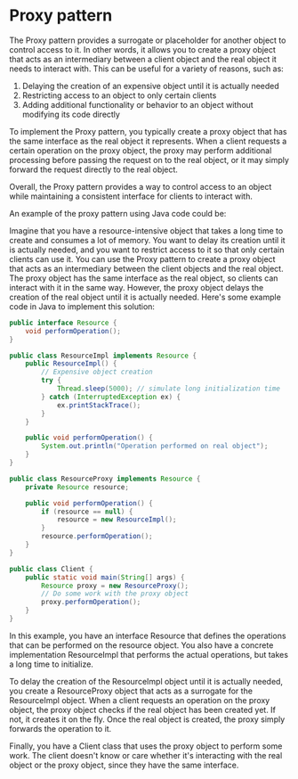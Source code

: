 # Proxy pattern

The Proxy pattern provides a surrogate or placeholder for another object to control access to it. In other words, it allows you to create a proxy object that acts as an intermediary between a client object and the real object it needs to interact with. This can be useful for a variety of reasons, such as:

1. Delaying the creation of an expensive object until it is actually needed
2. Restricting access to an object to only certain clients
3. Adding additional functionality or behavior to an object without modifying its code directly

To implement the Proxy pattern, you typically create a proxy object that has the same interface as the real object it represents. When a client requests a certain operation on the proxy object, the proxy may perform additional processing before passing the request on to the real object, or it may simply forward the request directly to the real object.

Overall, the Proxy pattern provides a way to control access to an object while maintaining a consistent interface for clients to interact with.

An example of the proxy pattern using Java code could be:

Imagine that you have a resource-intensive object that takes a long time to create and consumes a lot of memory. You want to delay its creation until it is actually needed, and you want to restrict access to it so that only certain clients can use it. You can use the Proxy pattern to create a proxy object that acts as an intermediary between the client objects and the real object. The proxy object has the same interface as the real object, so clients can interact with it in the same way. However, the proxy object delays the creation of the real object until it is actually needed. Here's some example code in Java to implement this solution:

```java 
public interface Resource {
    void performOperation();
}

public class ResourceImpl implements Resource {
    public ResourceImpl() {
        // Expensive object creation
        try {
            Thread.sleep(5000); // simulate long initialization time
        } catch (InterruptedException ex) {
            ex.printStackTrace();
        }
    }

    public void performOperation() {
        System.out.println("Operation performed on real object");
    }
}

public class ResourceProxy implements Resource {
    private Resource resource;

    public void performOperation() {
        if (resource == null) {
            resource = new ResourceImpl();
        }
        resource.performOperation();
    }
}

public class Client {
    public static void main(String[] args) {
        Resource proxy = new ResourceProxy();
        // Do some work with the proxy object
        proxy.performOperation();
    }
}
```
In this example, you have an interface Resource that defines the operations that can be performed on the resource object. You also have a concrete implementation ResourceImpl that performs the actual operations, but takes a long time to initialize.

To delay the creation of the ResourceImpl object until it is actually needed, you create a ResourceProxy object that acts as a surrogate for the ResourceImpl object. When a client requests an operation on the proxy object, the proxy object checks if the real object has been created yet. If not, it creates it on the fly. Once the real object is created, the proxy simply forwards the operation to it.

Finally, you have a Client class that uses the proxy object to perform some work. The client doesn't know or care whether it's interacting with the real object or the proxy object, since they have the same interface.
